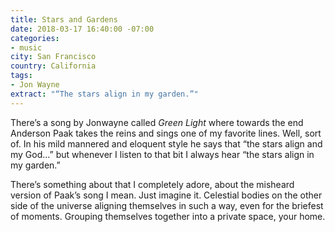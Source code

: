 ```yaml
---
title: Stars and Gardens
date: 2018-03-17 16:40:00 -07:00
categories:
- music
city: San Francisco
country: California
tags:
- Jon Wayne
extract: "“The stars align in my garden.”"
---
```


There’s a song by Jonwayne called *Green Light* where towards the end Anderson Paak takes the reins and sings one of my favorite lines. Well, sort of. In his mild mannered and eloquent style he says that “the stars align and my God...” but whenever I listen to that bit I always hear “the stars align in my garden.”

There’s something about that I completely adore, about the misheard version of Paak’s song I mean. Just imagine it. Celestial bodies on the other side of the universe aligning themselves in such a way, even for the briefest of moments. Grouping themselves together into a private space, your home.
